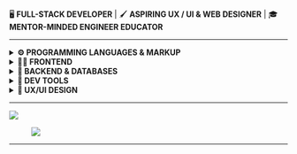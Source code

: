 🖥️ **FULL-STACK DEVELOPER** | 🖌️ **ASPIRING UX / UI & WEB DESIGNER** | 🎓 **MENTOR-MINDED ENGINEER EDUCATOR**

---
<details>
<summary><b>⚙️ PROGRAMMING LANGUAGES & MARKUP</b></summary>
<br>
  
![JavaScript](https://img.shields.io/badge/-JavaScript-F7DF1E?logo=javascript&logoColor=000)
![TypeScript](https://img.shields.io/badge/-TypeScript-3178C6?logo=typescript&logoColor=fff)
![Python](https://img.shields.io/badge/Python-3776AB?logo=python&logoColor=ffdd54)
![Go](https://img.shields.io/badge/-Golang-000000?logo=go&logoColor=white%22)

![HTML5](https://img.shields.io/badge/HTML5-E34F26?logo=html5&logoColor=white)
![CSS3](https://img.shields.io/badge/CSS3-1572B6?logo=css3&logoColor=white)
![SCSS](https://img.shields.io/badge/SCSS-CC6699?logo=sass&logoColor=white)
</details>

<details>
<summary><b>👩‍💻 FRONTEND</b></summary>
<br>
  
![React](https://img.shields.io/badge/-React-20232a.svg?logo=react&logoColor=%2361DAFB)
![Redux](https://img.shields.io/badge/-Redux-764ABC?logo=redux&logoColor=fff)
![Next.js](https://img.shields.io/badge/-Next.js-000?logo=nextdotjs&logoColor=fff)

![TailwindCSS](https://img.shields.io/badge/-TailwindCSS-38B2AC?logo=tailwindcss&logoColor=fff)
![Material UI](https://img.shields.io/badge/-Material_UI-007FFF?logo=mui&logoColor=fff)
![Bootstrap](https://img.shields.io/badge/Bootstrap-7952B3.svg?logo=bootstrap&logoColor=white)
![BEM](https://img.shields.io/badge/BEM-000000.svg?logo=BEM)
</details>

<details>
<summary><b>🔧 BACKEND & DATABASES</b></summary>
<br>
  
![Node.js](https://img.shields.io/badge/-Node.js-339933?logo=node.js&logoColor=fff)
![Express.js](https://img.shields.io/badge/Express.js-000000?logo=express&logoColor=white)

![PostgreSQL](https://img.shields.io/badge/-PostgreSQL-white?logo=postgreSQL&logoColor=white%22)
![MongoDB Compas](https://img.shields.io/badge/-MongoDB%20Compass-darkgreen.svg?logo=mongodb&logoColor=white)
</details>

<details>
<summary><b>🧰 DEV TOOLS</b></summary>
<br>

![Git](https://img.shields.io/badge/Git-F05032?logo=git&logoColor=white)
![GitHub](https://img.shields.io/badge/GitHub-181717?logo=github&logoColor=white)
![Docker](https://img.shields.io/badge/Docker-2496ED?logo=docker&logoColor=white)
![Postman](https://img.shields.io/badge/Postman-FF6C37?logo=postman&logoColor=white)

![ESLint](https://img.shields.io/badge/ESLint-4B32C3?logo=eslint&logoColor=white)
![Prettier](https://img.shields.io/badge/Prettier-F7B93E?logo=prettier&logoColor=white)

![NPM](https://img.shields.io/badge/NPM-CB3837.svg?logo=npm&logoColor=white)
![WEBPACK](https://img.shields.io/badge/Webpack-8DD6F9.svg?logo=Webpack&logoColor=white)

</details>
  
<details>
<summary><b>🎨 UX/UI DESIGN</b></summary>
<br>
  
![Figma](https://img.shields.io/badge/-Figma-F24E1E?logo=figma&logoColor=fff)
![Framer](https://img.shields.io/badge/-Framer-0055FF?logo=framer&logoColor=fff)

![Adobe Photoshop](https://img.shields.io/badge/-Adobe%20Photoshop-31A8FF?logo=adobephotoshop&logoColor=white)
![Adobe Illustrator](https://img.shields.io/badge/-Adobe%20Illustrator-FF9A00?logo=adobeillustrator&logoColor=white)
![Canva](https://img.shields.io/badge/-Canva-00C4CC?logo=canva&logoColor=white)
</details>

---

<!-- ------------ -->

<!-- <img height="160px" src="https://github-readme-stats-sigma-five.vercel.app/api/top-langs/?username=Lia-Pavlova&langs_count=10&layout=compact&show_icons=true&bg_color=000,555,111a28,3A75BD&text_color=fff&title_color=fff&theme=graywhite&hide_border=true"/><img height="160px" src="https://bad-apple-github-readme.vercel.app/api?show_bg=1&username=Lia-Pavlova&show_icons=true&include_all_commits=true&bg_color=3A75BD&theme=vue&icon_color=3cb371&text_color=fff&hide_title=true&hide_border=true"/> 
<br/>
<br/> 

#### <img align="right"  src="https://wakatime.com/badge/user/0922839b-286b-4694-8ce4-17ea908a758d.svg?style=for-the-badge" /> -->

<img src="https://wakatime.com/badge/user/0922839b-286b-4694-8ce4-17ea908a758d.svg?style=social" />
<br/>
<figure><img src="https://wakatime.com/share/@Lia/c5507ad2-1b63-4421-a8ec-2163514f2dcc.svg"></figure>

<!-- <div align="left">
  <figure><img height="300px" src="https://wakatime.com/share/@Lia/be203e5b-28d8-4052-92af-09ed6aa382e2.svg"></figure>
 </div> -->

<!--
<br/>
<br/> -->

<!-- > <br/>
 > 💡 When your work speaks for itself, don't interrupt. - Henry J. Kaiser <br/>
 > <br/> -->

 <!-- <br/>
 <br/>  -->
 
<!-- <div align="left">
  <a href="https://github.com/Lia-Pavlova" target="_blank" rel="noopener noreferrer"><img src="https://user-images.githubusercontent.com/79576135/142723356-7cc7aab1-bce2-4282-834c-ed289076c47f.png" width="30"></a>
  <a href="https://www.linkedin.com/in/natalia-pavlova" target="_blank" rel="noopener noreferrer">  <img src="https://user-images.githubusercontent.com/79576135/142722677-43d4bbf6-fcac-4182-b92a-b81f1135fc48.png" alt="LinkedIn" width="30"></a>
  <a href="https://t.me/Lia_Pavlova" target="_blank" rel="noopener noreferrer">  <img src="https://user-images.githubusercontent.com/79576135/142728713-8a5318ea-b11d-48ae-8eae-e25d885bdcd0.png"" alt="Telegram" width="30"></a>
  <a href="https://www.facebook.com/pavlova.natalie/" target="_blank" rel="noopener noreferrer">  <img src="https://user-images.githubusercontent.com/79576135/142722511-0b3b6fe5-a0b6-4da9-b13f-6d24a96bf646.png" alt="Facebook" width="30"></a>
  <a href="https://lia-pavlova.github.io/Lia-Portfolio/"><img height="28px" alt="HTML" src="https://github.com/Lia-Pavlova/Lia-Pavlova/blob/main/C_V.gif"></a>

  <img align="right"  src="https://komarev.com/ghpvc/?username=Lia-Pavlova&style=for-the-badge" alt="profile views">

</div> -->
---
<div align="center">
<img src="https://komarev.com/ghpvc/?username=Lia-Pavlova&style=for-the-badge&color=blue" alt="" align="center"/>
</div>
